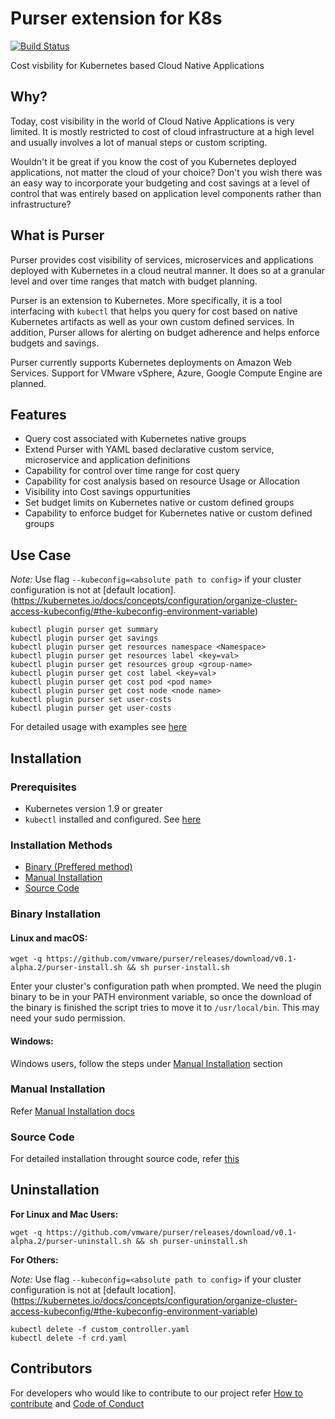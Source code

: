 # Purser extension for K8s
[![Build Status](https://travis-ci.org/vmware/purser.svg?branch=master)](https://travis-ci.org/vmware/purser)

Cost visbility for Kubernetes based Cloud Native Applications

## Why?

Today, cost visibility in the world of Cloud Native Applications is very limited. It is mostly restricted to cost of cloud infrastructure at a
high level and usually involves a lot of manual steps or custom scripting.

Wouldn't it be great if you know the cost of you Kubernetes deployed applications, not matter the cloud of your choice? Don't you wish there was an easy way to
incorporate your budgeting and cost savings at a level of control that was entirely based on application level components rather than infrastructure? 

## What is Purser

Purser provides cost visibility of services, microservices and applications deployed with Kubernetes in a cloud neutral manner. It does so at a granular level and
over time ranges that match with budget planning.

Purser is an extension to Kubernetes. More specifically, it is a tool interfacing with ``kubectl`` that helps you query for cost based on native Kubernetes artifacts
as well as your own custom defined services. In addition, Purser allows for alerting on budget adherence and helps enforce budgets and savings.

Purser currently supports Kubernetes deployments on Amazon Web Services. Support for VMware vSphere, Azure, Google Compute Engine are planned.


## Features

* Query cost associated with Kubernetes native groups
* Extend Purser with YAML based declarative custom service, microservice and application definitions
* Capability for control over time range for cost query
* Capability for cost analysis based on resource Usage or Allocation
* Visibility into Cost savings oppurtunities
* Set budget limits on Kubernetes native or custom defined groups
* Capability to enforce budget for Kubernetes native or custom defined groups

## Use Case

*Note:* Use flag `--kubeconfig=<absolute path to config>` if your cluster configuration is not at [default location].(https://kubernetes.io/docs/concepts/configuration/organize-cluster-access-kubeconfig/#the-kubeconfig-environment-variable)

```
kubectl plugin purser get summary
kubectl plugin purser get savings
kubectl plugin purser get resources namespace <Namespace>
kubectl plugin purser get resources label <key=val>
kubectl plugin purser get resources group <group-name>
kubectl plugin purser get cost label <key=val>
kubectl plugin purser get cost pod <pod name>
kubectl plugin purser get cost node <node name>
kubectl plugin purser set user-costs
kubectl plugin purser get user-costs
```

For detailed usage with examples see [here](./docs/Usage.md)

## Installation

### Prerequisites

* Kubernetes version 1.9 or greater
* ``kubectl`` installed and configured. See [here](https://kubernetes.io/docs/tasks/tools/install-kubectl/)

### Installation Methods

* [Binary (Preffered method)](#Binary-Installation)
* [Manual Installation](./docs/ManualInstallation.md)
* [Source Code](./docs/SourceCodeInstallation.md)

### Binary Installation

#### Linux and macOS:

```
wget -q https://github.com/vmware/purser/releases/download/v0.1-alpha.2/purser-install.sh && sh purser-install.sh
```

Enter your cluster's configuration path when prompted. We need the plugin binary to be in your PATH environment variable, so once the download of the binary is finished the script tries to move it to `/usr/local/bin`. This may need your sudo permission.

#### Windows:

Windows users, follow the steps under [Manual Installation](./docs/ManualInstallation.md) section

### Manual Installation

Refer [Manual Installation docs](./docs/ManualInstallation.md)

### Source Code

For detailed installation throught source code, refer [this](./docs/SourceCodeInstallation.md)

## Uninstallation

**For Linux and Mac Users:**

```
wget -q https://github.com/vmware/purser/releases/download/v0.1-alpha.2/purser-uninstall.sh && sh purser-uninstall.sh
```

**For Others:**

*Note:* Use flag `--kubeconfig=<absolute path to config>` if your cluster configuration is not at [default location].(https://kubernetes.io/docs/concepts/configuration/organize-cluster-access-kubeconfig/#the-kubeconfig-environment-variable)
```
kubectl delete -f custom_controller.yaml
kubectl delete -f crd.yaml
```

## Contributors

For developers who would like to contribute to our project refer [How to contribute](./CONTRIBUTING.md) and [Code of Conduct](./CODE_OF_CONDUCT.md)